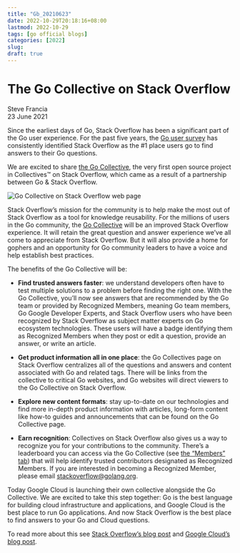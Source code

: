 ```yaml
---
title: "Gb_20210623"
date: 2022-10-29T20:18:16+08:00
lastmod: 2022-10-29
tags: [go official blogs]
categories: [2022]
slug:
draft: true
---
```

# The Go Collective on Stack Overflow

Steve Francia  
23 June 2021

Since the earliest days of Go, Stack Overflow has been a significant part of the Go user experience. For the past five years, the [Go user survey](https://blog.golang.org/survey2020-results) has consistently identified Stack Overflow as the #1 place users go to find answers to their Go questions.

We are excited to share [the Go Collective](https://stackoverflow.com/collectives/go), the very first open source project in Collectives™ on Stack Overflow, which came as a result of a partnership between Go & Stack Overflow.

![Go Collective on Stack Overflow web page](stackoverflow/stackoverflow.png)

Stack Overflow’s mission for the community is to help make the most out of Stack Overflow as a tool for knowledge reusability. For the millions of users in the Go community, the [Go Collective](https://stackoverflow.com/collectives/go) will be an improved Stack Overflow experience. It will retain the great question and answer experience we’ve all come to appreciate from Stack Overflow. But it will also provide a home for gophers and an opportunity for Go community leaders to have a voice and help establish best practices.

The benefits of the Go Collective will be:

- **Find trusted answers faster**: we understand developers often have to test multiple solutions to a problem before finding the right one. With the Go Collective, you’ll now see answers that are recommended by the Go team or provided by Recognized Members, meaning Go team members, Go Google Developer Experts, and Stack Overflow users who have been recognized by Stack Overflow as subject matter experts on Go ecosystem technologies. These users will have a badge identifying them as Recognized Members when they post or edit a question, provide an answer, or write an article.
    
- **Get product information all in one place**: the Go Collectives page on Stack Overflow centralizes all of the questions and answers and content associated with Go and related tags. There will be links from the collective to critical Go websites, and Go websites will direct viewers to the Go Collective on Stack Overflow.
    
- **Explore new content formats**: stay up-to-date on our technologies and find more in-depth product information with articles, long-form content like how-to guides and announcements that can be found on the Go Collective page.
    
- **Earn recognition**: Collectives on Stack Overflow also gives us a way to recognize you for your contributions to the community. There’s a leaderboard you can access via the Go Collective (see [the “Members” tab](https://stackoverflow.com/collectives/go?tab=members)) that will help identify trusted contributors designated as Recognized Members. If you are interested in becoming a Recognized Member, please email stackoverflow@golang.org.
    

Today Google Cloud is launching their own collective alongside the Go Collective. We are excited to take this step together: Go is the best language for building cloud infrastructure and applications, and Google Cloud is the best place to run Go applications. And now Stack Overflow is the best place to find answers to your Go and Cloud questions.

To read more about this see [Stack Overflow’s blog post](https://stackoverflow.blog/2021/06/23/collectives-stack-overflow/) and [Google Cloud’s blog post](https://cloud.google.com/blog/topics/developers-practitioners/investing-heart-google-cloud-our-developer-and-customer-communities).
